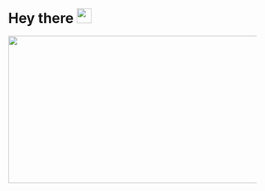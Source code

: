 

<h1>
  Hey there
  <img src="https://media.giphy.com/media/hvRJCLFzcasrR4ia7z/giphy.gif](https://emojis.slackmojis.com/emojis/images/1531849430/4246/blob-sunglasses.gif?1531849430)" width="30px"/>
</h1>

<div align="center">
  <img src="https://media.giphy.com/media/dWesBcTLavkZuG35MI/giphy.gif" width="600" height="300"/>
</div>

<!--
**Seb-G0/Seb-G0** is a ✨ _special_ ✨ repository because its `README.md` (this file) appears on your GitHub profile.

Here are some ideas to get you started:

- 🔭 I’m currently working on ...
- 🌱 I’m currently learning ...
- 👯 I’m looking to collaborate on ...
- 🤔 I’m looking for help with ...
- 💬 Ask me about ...
- 📫 How to reach me: ...
- 😄 Pronouns: ...
- ⚡ Fun fact: ...
-->
